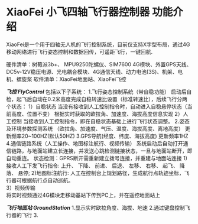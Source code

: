 # XiaoFei  小飞四轴飞行器控制器 功能介绍

XiaoFei是一个用于四轴无人机的飞行控制系统，目前仅支持X字型布局，通过4G移动网络进行飞行姿态控制和数据回传，可遥距飞行，一键回航.

硬件清单：树莓派3b+、 MPU9250陀螺仪、SIM7600 4G模块、外置GPS天线、DC5v-12V稳压电源、光电耦合模块、4G通信天线、动力电池(3S)、机架、电机、螺旋桨
软件清单：XiaoFei地面站、XiaoFei飞控

*****************飞控 FlyControl*****************
包括以下子系统：
1.飞行姿态控制系统（带自稳功能）
       启动后自检，起飞后自动在0.2米高度完成自稳转速比设置（标准转速比），后续飞行分两个状态：
       1）自稳状态  当没有接收到人工控制指令时，自动进入自稳悬停状态（当前高度、位置不变）
           根据实时获取的欧拉角、加速度、海拔高度信息实现
       2）人工控制  当接收到人工控制指令，即在自稳状态基础上进行飞行状态调整。
2.姿态及环境参数探测系统 （欧拉角、加速度、气压、温度、海拔高度、离地高度）
        更新频率20~100HZ(默认50HZ)
3.GPS导航(经度、纬度、海拔高度)
        更新频率1HZ
4.通信链路系统（人工操作、地图标注航行、视频传输）
        系统启动后自动打开通信链路，与地面站建立长连接，并发送心跳检测链接状态，一旦与地面站断开，即自动重连。
        状态检测：GPRS断开需重新建立拨号连接，并重建与地面站连接
        1)接收人工下发飞行指令:
          上升、
          下降、 
          前进、
          后退、
          左移、
          右移、
          起飞、
          降落、
          悬停;
        2)地图标注航行:
            人工在控制台上规划路径，生成航行点轨迹坐标，飞行器可根据航行点自动巡航。     
        3）视频传输   
           将实时视频通过4G模块走移动基站下传到PC上，并在遥控地面站上

*****************飞行地面站  GroundStation*****************
1.显示实时欧拉角度、海拔、地速
2.通过键盘控制飞行器的飞行
3.
